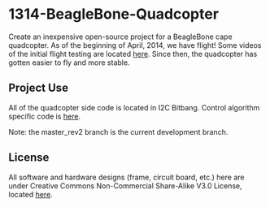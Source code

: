 1314-BeagleBone-Quadcopter
==========================

Create an inexpensive open-source project for a BeagleBone cape quadcopter. As of the beginning of April, 2014, we have flight! Some videos of the initial flight testing are located [here](https://www.youtube.com/channel/UCQjzFn0xvlrpXOzlelPr4Zw/). Since then, the quadcopter has gotten easier to fly and more stable.

## Project Use ##
All of the quadcopter side code is located in I2C Bitbang. 
Control algorithm specific code is [here](https://github.com/Rose-Hulman-ROBO4xx/1314-BeagleBone-Quadcopter/tree/master_rev2/code/i2c_bitbang/pru_sw/example_apps/control_alg).

Note: the master_rev2 branch is the current development branch.

## License ##
All software and hardware designs (frame, circuit board, etc.) here are under Creative Commons Non-Commercial Share-Alike V3.0 License, located [here](http://creativecommons.org/licenses/by-nc-sa/3.0/us/legalcode).
